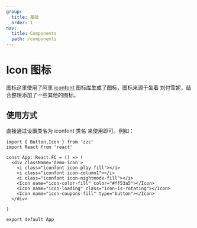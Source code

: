 ```yaml
---
group:
  title: 基础
  order: 1
nav:
  title: Components
  path: /components
---
```


# Icon 图标

图标这里使用了阿里 [iconfont](https://www.iconfont.cn/) 图标库生成了图标，图标来源于坐着 刘付雪妮，结合整理添加了一些其他的图标。

## 使用方式

直接通过设置类名为 iconfont 类名 来使用即可。例如：

```tsx
import { Button,Icon } from 'zzc'
import React from 'react'

const App: React.FC = () => (
  <div className='demo-icon'>
    <i class="iconfont icon-play-fill"></i>
    <i class="iconfont icon-column1"></i>
    <i class="iconfont icon-nightmode-fill"></i>
    <Icon name="icon-color-fill" color="#ff53a5"></Icon>
    <Icon name="icon-loading" class="icon-is-rotating"></Icon>
    <Icon name="icon-coupons-fill" type="button"></Icon>
  </div>

)

export default App
```